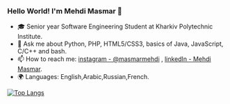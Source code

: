 ### Hello World! I'm Mehdi Masmar 👋

- 🎓 Senior year Software Engineering Student at Kharkiv Polytechnic Institute.
- 💬 Ask me about Python, PHP, HTML5/CSS3, basics of Java, JavaScript, C/C++ and bash.
- 📫 How to reach me: [instagram - @masmarmehdi](https://instagram.com/masmarmehdi) , [linkedIn - Mehdi Masmar](https://www.linkedin.com/in/mehdi-masmar-73304a1b9/).
- 🌍 Languages: English,Arabic,Russian,French.

[![Top Langs](https://github-readme-stats.vercel.app/api/top-langs/?username=masmarmehdi&langs_count=8&layout=compact)](https://github.com/masmarmehdi)


